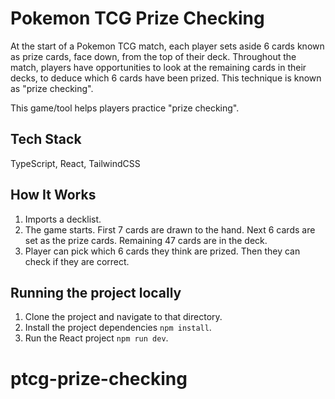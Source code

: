 # Pokemon TCG Prize Checking
At the start of a Pokemon TCG match, each player sets aside 6 cards known as prize cards, face down, from the top of their deck. Throughout the match, players have opportunities to look at the remaining cards in their decks, to deduce which 6 cards have been prized. This technique is known as "prize checking".

This game/tool helps players practice "prize checking".

## Tech Stack
TypeScript, React, TailwindCSS

## How It Works
1. Imports a decklist.
2. The game starts. First 7 cards are drawn to the hand. Next 6 cards are set as the prize cards. Remaining 47 cards are in the deck.
3. Player can pick which 6 cards they think are prized. Then they can check if they are correct.

## Running the project locally
1. Clone the project and navigate to that directory.
2. Install the project dependencies `npm install`.
3. Run the React project `npm run dev`.
# ptcg-prize-checking
